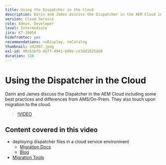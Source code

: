 ```yaml
---
title: Using the Dispatcher in the Cloud
description: Darin and James discuss the Dispatcher in the AEM Cloud including some best practices and differences from AMS/On-Prem. They also touch upon migration to the cloud.
version: Cloud Service
role: Admin, Developer
level: Intermediate
jira: KT-10054
hidefromtoc: yes
recommendations: noDisplay, noCatalog
thumbnail: 342067.jpeg
exl-id: 90c61bfb-46ff-4941-b89e-ce38d1025de8
duration: 316
---
```


# Using the Dispatcher in the Cloud

Darin and James discuss the Dispatcher in the AEM Cloud including some best practices and differences from AMS/On-Prem. They also touch upon migration to the cloud.

>[!VIDEO](https://video.tv.adobe.com/v/342067?quality=12&learn=on)

## Content covered in this video

+ deploying dispatcher files in a cloud service environment
  + [Migration Docs](https://experienceleague.adobe.com/docs/experience-manager-cloud-manager/using/getting-started/dispatcher-configurations.html)
  + [Blog](https://medium.com/adobetech/migrating-a-dispatcher-configuration-from-managed-services-to-aem-as-a-cloud-service-fa8a80d242ee)
+ [Migration Tools](https://github.com/adobe/aio-cli-plugin-aem-cloud-service-migration)
